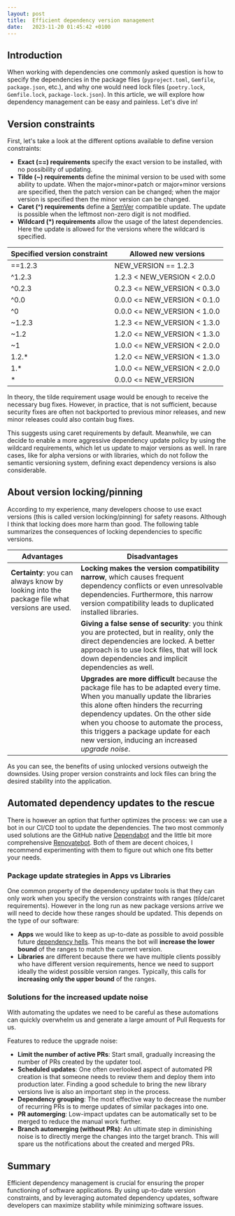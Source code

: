 ```yaml
---
layout: post
title:  Efficient dependency version management
date:   2023-11-20 01:45:42 +0100
---
```


## Introduction

When working with dependencies one commonly asked question is how to specify the dependencies in the package files (`pyproject.toml`, `Gemfile`, `package.json`, etc.), and why one would need lock files (`poetry.lock`, `Gemfile.lock`, `package-lock.json`). In this article, we will explore how dependency management can be easy and painless. Let's dive in!

## Version constraints

First, let's take a look at the different options available to define version constraints:

* **Exact (==) requirements** specify the exact version to be installed, with no possibility of updating.
* **Tilde (~) requirements** define the minimal version to be used with some ability to update. When the major+minor+patch or major+minor versions are specified, then the patch version can be changed; when the major version is specified then the minor version can be changed.
* **Caret (^) requirements** define a [SemVer](https://semver.org/) compatible update. The update is possible when the leftmost non-zero digit is not modified.
* **Wildcard (\*) requirements** allow the usage of the latest dependencies. Here the update is allowed for the versions where the wildcard is specified.

| Specified version constraint | Allowed new versions |
| ---------------------------- | -------------------- |
| ==1.2.3 | NEW_VERSION == 1.2.3
| ^1.2.3 | 1.2.3 < NEW_VERSION < 2.0.0 |
| ^0.2.3 | 0.2.3 <= NEW_VERSION < 0.3.0 |
| ^0.0 | 0.0.0 <= NEW_VERSION < 0.1.0 |
| ^0 | 0.0.0 <= NEW_VERSION < 1.0.0 |
| ~1.2.3 | 1.2.3 <= NEW_VERSION < 1.3.0 |
| ~1.2 | 1.2.0 <= NEW_VERSION < 1.3.0 |
| ~1 | 1.0.0 <= NEW_VERSION < 2.0.0 |
| 1.2.* | 1.2.0 <= NEW_VERSION < 1.3.0 |
| 1.* | 1.0.0 <= NEW_VERSION < 2.0.0 |
| * | 0.0.0 <= NEW_VERSION |

In theory, the tilde requirement usage would be enough to receive the necessary bug fixes. However, in practice, that is not sufficient, because security fixes are often not backported to previous minor releases, and new minor releases could also contain bug fixes.

This suggests using caret requirements by default. Meanwhile, we can decide to enable a more aggressive dependency update policy by using the wildcard requirements, which let us update to major versions as well. In rare cases, like for alpha versions or with libraries, which do not follow the semantic versioning system, defining exact dependency versions is also considerable.

## About version locking/pinning

According to my experience, many developers choose to use exact versions (this is called version locking/pinning) for safety reasons. Although I think that locking does more harm than good. The following table summarizes the consequences of locking dependencies to specific versions.

| Advantages | Disadvantages |
| ---------- | ------------- |
| **Certainty**: you can always know by looking into the package file what versions are used. | **Locking makes the version compatibility narrow**, which causes frequent dependency conflicts or even unresolvable dependencies. Furthermore, this narrow version compatibility leads to duplicated installed libraries. |
| &nbsp; | **Giving a false sense of security**: you think you are protected, but in reality, only the direct dependencies are locked. A better approach is to use lock files, that will lock down dependencies and implicit dependencies as well. |
| &nbsp; | **Upgrades are more difficult** because the package file has to be adapted every time. When you manually update the libraries this alone often hinders the recurring dependency updates. On the other side when you choose to automate the process, this triggers a package update for each new version, inducing an increased _upgrade noise_. |

As you can see, the benefits of using unlocked versions outweigh the downsides. Using proper version constraints and lock files can bring the desired stability into the application.

## Automated dependency updates to the rescue

There is however an option that further optimizes the process: we can use a bot in our CI/CD tool to update the dependencies. The two most commonly used solutions are the GitHub native [Dependabot](https://docs.github.com/en/code-security/dependabot) and the little bit more comprehensive [Renovatebot](https://docs.renovatebot.com/). Both of them are decent choices, I recommend experimenting with them to figure out which one fits better your needs.

### Package update strategies in Apps vs Libraries

One common property of the dependency updater tools is that they can only work when you specify the version constraints with ranges (tilde/caret requirements). However in the long run as new package versions arrive we will need to decide how these ranges should be updated. This depends on the type of our software:

* **Apps** we would like to keep as up-to-date as possible to avoid possible future [dependency hells](https://en.wikipedia.org/wiki/Dependency_hell). This means the bot will **increase the lower bound** of the ranges to match the current version.
* **Libraries** are different because there we have multiple clients possibly who have different version requirements, hence we need to support ideally the widest possible version ranges. Typically, this calls for **increasing only the upper bound** of the ranges.

### Solutions for the increased update noise

With automating the updates we need to be careful as these automations can quickly overwhelm us and generate a large amount of Pull Requests for us.

Features to reduce the upgrade noise:
* **Limit the number of active PRs**: Start small, gradually increasing the number of PRs created by the updater tool.
* **Scheduled updates**: One often overlooked aspect of automated PR creation is that someone needs to review them and deploy them into production later. Finding a good schedule to bring the new library versions live is also an important step in the process.
* **Dependency grouping**: The most effective way to decrease the number of recurring PRs is to merge updates of similar packages into one.
* **PR automerging**: Low-impact updates can be automatically set to be merged to reduce the manual work further.
* **Branch automerging (without PRs)**: An ultimate step in diminishing noise is to directly merge the changes into the target branch. This will spare us the notifications about the created and merged PRs.

## Summary

Efficient dependency management is crucial for ensuring the proper functioning of software applications. By using up-to-date version constraints, and by leveraging automated dependency updates, software developers can maximize stability while minimizing software issues.



